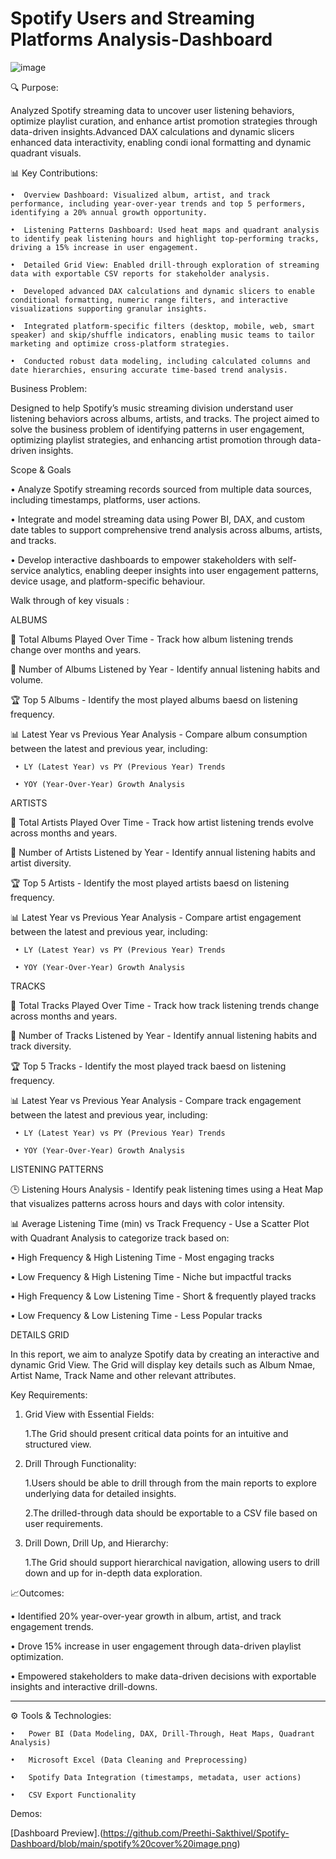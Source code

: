 
# Spotify Users and Streaming Platforms Analysis-Dashboard


![image](https://github.com/user-attachments/assets/ae784a08-ed2d-40ef-9086-0473ad0538c6)



🔍 Purpose:

  Analyzed Spotify streaming data to uncover user listening behaviors, optimize playlist curation, and enhance artist promotion strategies through data-driven insights.Advanced DAX calculations and dynamic slicers enhanced data interactivity, enabling condi ional formatting and dynamic quadrant visuals.

📊 Key Contributions:

    •  Overview Dashboard: Visualized album, artist, and track performance, including year-over-year trends and top 5 performers, identifying a 20% annual growth opportunity.
    
    •  Listening Patterns Dashboard: Used heat maps and quadrant analysis to identify peak listening hours and highlight top-performing tracks, driving a 15% increase in user engagement.
    
    •  Detailed Grid View: Enabled drill-through exploration of streaming data with exportable CSV reports for stakeholder analysis.
    
    •  Developed advanced DAX calculations and dynamic slicers to enable conditional formatting, numeric range filters, and interactive visualizations supporting granular insights.
    
    •  Integrated platform-specific filters (desktop, mobile, web, smart speaker) and skip/shuffle indicators, enabling music teams to tailor marketing and optimize cross-platform strategies.
    
    •  Conducted robust data modeling, including calculated columns and date hierarchies, ensuring accurate time-based trend analysis.


Business Problem:

  Designed to help Spotify’s music streaming division understand user listening behaviors across albums, artists, and tracks. The project aimed to solve the business problem of identifying patterns in user engagement, optimizing playlist strategies, and enhancing artist promotion through data-driven insights.

Scope & Goals

   • Analyze Spotify streaming records sourced from multiple data sources, including timestamps, platforms, user actions.
   
   • Integrate and model streaming data using Power BI, DAX, and custom date tables to support comprehensive trend analysis across albums, artists, and tracks.

   • Develop interactive dashboards to empower stakeholders with self-service analytics, enabling deeper insights into user engagement patterns, device usage, and platform-specific behaviour.

Walk through of key visuals :

ALBUMS  

 🎵 Total Albums Played Over Time - Track how album listening trends change over months and years.
 
 📅 Number of Albums Listened by Year - Identify annual listening habits and volume.
 
 🏆 Top 5 Albums - Identify the most played albums baesd on listening frequency.
 
 📊 Latest Year vs Previous Year Analysis - Compare album consumption between the latest and previous year, including:
 
     • LY (Latest Year) vs PY (Previous Year) Trends
     
     • YOY (Year-Over-Year) Growth Analysis

ARTISTS  

 🎵 Total Artists Played Over Time - Track how artist listening trends evolve across months and years.
 
 📅 Number of Artists Listened by Year - Identify annual listening habits and artist diversity.
 
 🏆 Top 5 Artists - Identify the most played artists baesd on listening frequency.
 
 📊 Latest Year vs Previous Year Analysis - Compare artist engagement between the latest and previous year, including:
 
     • LY (Latest Year) vs PY (Previous Year) Trends
     
     • YOY (Year-Over-Year) Growth Analysis

TRACKS 

 🎵 Total Tracks Played Over Time - Track how track listening trends change across months and years.
 
 📅 Number of Tracks Listened by Year - Identify annual listening habits and track diversity.
 
 🏆 Top 5 Tracks - Identify the most played track baesd on listening frequency.
 
 📊 Latest Year vs Previous Year Analysis - Compare track engagement between the latest and previous year, including:
 
     • LY (Latest Year) vs PY (Previous Year) Trends
     
     • YOY (Year-Over-Year) Growth Analysis

LISTENING PATTERNS

🕒 Listening Hours Analysis - Identify peak listening times using a Heat Map that visualizes patterns across hours and days with color intensity.

📊 Average Listening Time (min) vs Track Frequency - Use a Scatter Plot with Quadrant Analysis to categorize track based on:

• High Frequency & High Listening Time - Most engaging tracks

• Low Frequency & High Listening Time - Niche but impactful tracks

• High Frequency & Low Listening Time - Short & frequently played tracks

• Low Frequency & Low Listening Time - Less Popular tracks


DETAILS GRID

  In this report, we aim to analyze Spotify data by creating an interactive and dynamic Grid View. The Grid will display key details such as Album Nmae, Artist Name, Track Name and other relevant attributes.

Key Requirements:

1. Grid View with Essential Fields:
   
   1.The Grid should present critical data points for an intuitive and structured view.
   
3. Drill Through Functionality:
   
   1.Users should be able to drill through from the main reports to explore underlying data for detailed insights.

   2.The drilled-through data should be exportable to a CSV file based on user requirements.
   
5. Drill Down, Drill Up, and Hierarchy:
   
   1.The Grid should support hierarchical navigation, allowing users to drill down and up for in-depth data exploration.

📈Outcomes:
     
•	Identified 20% year-over-year growth in album, artist, and track engagement trends.

•	Drove 15% increase in user engagement through data-driven playlist optimization.

•	Empowered stakeholders to make data-driven decisions with exportable insights and interactive drill-downs.

________________________________________

⚙️ Tools & Technologies:

    •	Power BI (Data Modeling, DAX, Drill-Through, Heat Maps, Quadrant Analysis)
    
    •	Microsoft Excel (Data Cleaning and Preprocessing)
    
    •	Spotify Data Integration (timestamps, metadata, user actions)
    
    •	CSV Export Functionality


Demos:

[Dashboard Preview].(https://github.com/Preethi-Sakthivel/Spotify-Dashboard/blob/main/spotify%20cover%20image.png)






     
